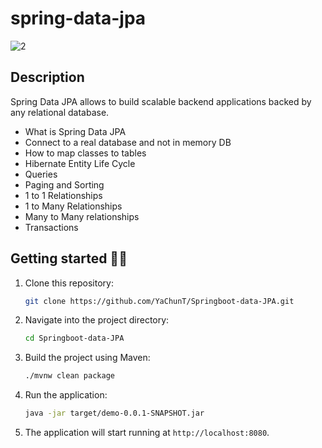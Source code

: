 # spring-data-jpa

![2](https://user-images.githubusercontent.com/40702606/103156831-dfce9b00-47a4-11eb-9551-af8ffee11bd0.png)

## Description

Spring Data JPA allows to build scalable backend applications backed by any relational database. 

- What is Spring Data JPA
- Connect to a real database and not in memory DB
- How to map classes to tables
- Hibernate Entity Life Cycle
- Queries
- Paging and Sorting
- 1 to 1 Relationships
- 1 to Many Relationships
- Many to Many relationships
- Transactions

## Getting started 🏃‍♂️ 

1. Clone this repository:

    ```bash
    git clone https://github.com/YaChunT/Springboot-data-JPA.git
    ```

2. Navigate into the project directory:

    ```bash
    cd Springboot-data-JPA
    ```

3. Build the project using Maven:

    ```bash
    ./mvnw clean package
    ```

4. Run the application:

    ```bash
    java -jar target/demo-0.0.1-SNAPSHOT.jar
    ```

5. The application will start running at `http://localhost:8080`.

